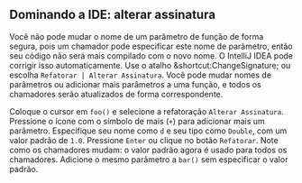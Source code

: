 ## Dominando a IDE: alterar assinatura

Você não pode mudar o nome de um parâmetro de função de forma segura, pois um chamador pode especificar este nome de parâmetro, então seu código não será mais compilado com o novo nome. O IntelliJ IDEA pode corrigir isso automaticamente. Use o atalho <span class="shortcut">&shortcut:ChangeSignature;</span> ou escolha <span class="control">`Refatorar | Alterar Assinatura`</span>. Você pode mudar nomes de parâmetros ou adicionar mais parâmetros a uma função, e todos os chamadores serão atualizados de forma correspondente.

Coloque o cursor em `foo()` e selecione a refatoração <span class="control">`Alterar Assinatura`</span>. Pressione o ícone com o símbolo de mais (`+`) para adicionar mais um parâmetro. Especifique seu nome como `d` e seu tipo como `Double`, com um valor padrão de `1.0`. Pressione <span class="control">`Enter`</span> ou clique no botão <span class="control">`Refatorar`</span>. Note como os chamadores mudam: o valor padrão agora é usado para todos os chamadores. Adicione o mesmo parâmetro a `bar()` sem especificar o valor padrão.